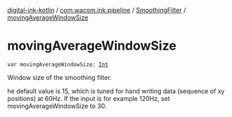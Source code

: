 [digital-ink-kotlin](../../index.md) / [com.wacom.ink.pipeline](../index.md) / [SmoothingFilter](index.md) / [movingAverageWindowSize](./moving-average-window-size.md)

# movingAverageWindowSize

`var movingAverageWindowSize: `[`Int`](https://kotlinlang.org/api/latest/jvm/stdlib/kotlin/-int/index.html)

Window size of the smoothing filter.

he default value is 15, which is tuned for hand writing data (sequence of xy positions) at 60Hz.
If the input is for example 120Hz, set movingAverageWindowSize to 30.

